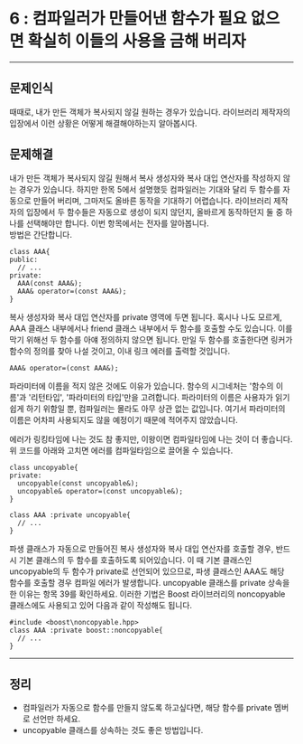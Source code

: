 # 6 : 컴파일러가 만들어낸 함수가 필요 없으면 확실히 이들의 사용을 금해 버리자

---
## 문제인식
때때로, 내가 만든 객체가 복사되지 않길 원하는 경우가 있습니다.
라이브러리 제작자의 입장에서 이런 상황은 어떻게 해결해야하는지 알아봅시다.

## 문제해결
내가 만든 객체가 복사되지 않길 원해서 복사 생성자와 복사 대입 연산자를 작성하지 않는 경우가 있습니다.
하지만 한목 5에서 설명했듯 컴파일러는 기대와 달리 두 함수를 자동으로 만들어 버리며, 그마저도 올바른 동작을 기대하기 어렵습니다.
라이브러리 제작자의 입장에서 두 함수들은 자동으로 생성이 되지 않던지, 올바르게 동작하던지 둘 중 하나를 선택해야만 합니다.
이번 항목에서는 전자를 알아봅니다.<br>
방법은 간단합니다.

```
class AAA{
public:
  // ...
private:
  AAA(const AAA&);
  AAA& operator=(const AAA&);
}
```

복사 생성자와 복사 대입 연산자를 private 영역에 두면 됩니다.
혹시나 나도 모르게, AAA 클래스 내부에서나 friend 클래스 내부에서 두 함수를 호출할 수도 있습니다.
이를 막기 위해선 두 함수를 아얘 정의하지 않으면 됩니다.
만일 두 함수를 호출한다면 링커가 함수의 정의를 찾아 나설 것이고, 이내 링크 에러를 출력할 것입니다.

>
```
AAA& operator=(const AAA&);
```
파라미터에 이름을 적지 않은 것에도 이유가 있습니다.
함수의 시그네처는 '함수의 이름'과 '리턴타입', '파라미터의 타입'만을 고려합니다.
파라미터의 이름은 사용자가 읽기 쉽게 하기 위함일 뿐, 컴파일러는 몰라도 아무 상관 없는 값입니다.
여기서 파라미터의 이름은 어차피 사용되지도 않을 예정이기 때문에 적어주지 않았습니다.

에러가 링킹타임에 나는 것도 참 좋지만, 이왕이면 컴파일타임에 나는 것이 더 좋습니다.
위 코드를 아래와 고치면 에러를 컴파일타임으로 끌어올 수 있습니다.

```
class uncopyable{
private:
  uncopyable(const uncopyable&);
  uncopyable& operator=(const uncopyable&);
}

class AAA :private uncopyable{
  // ...
}
```

파생 클래스가 자동으로 만들어진 복사 생성자와 복사 대입 연산자를 호출할 경우, 반드시 기본 클래스의 두 함수를 호출하도록 되어있습니다.
이 때 기본 클래스인 uncopyable의 두 함수가 private로 선언되어 있으므로, 파생 클래스인 AAA도 해당 함수를 호출할 경우 컴파일 에러가 발생합니다.
uncopyable 클래스를 private 상속을 한 이유는 항목 39를 확인하세요.
이러한 기법은 Boost 라이브러리의 noncopyable 클래스에도 사용되고 있어 다음과 같이 작성해도 됩니다.

```
#include <boost\noncopyable.hpp>
class AAA :private boost::noncopyable{
  // ...
}
```

---
## 정리
- 컴파일러가 자동으로 함수를 만들지 않도록 하고싶다면, 해당 함수를 private 멤버로 선언만 하세요.
- uncopyable 클래스를 상속하는 것도 좋은 방법입니다.
